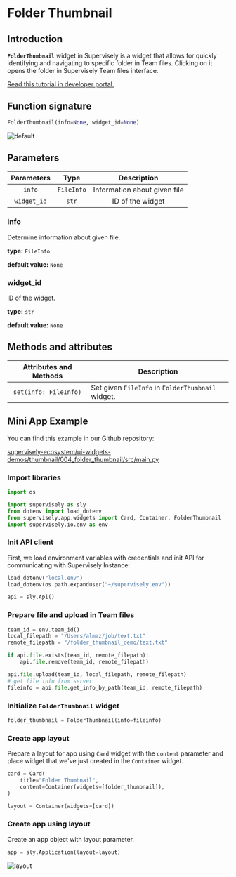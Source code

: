 # Folder Thumbnail

## Introduction

**`FolderThumbnail`** widget in Supervisely is a widget that allows for quickly identifying and navigating to specific folder in Team files. Clicking on it opens the folder in Supervisely Team files interface.


[Read this tutorial in developer portal.](https://developer.supervise.ly/app-development/widgets/thumbnail/folderthumbnail)

## Function signature

```python
FolderThumbnail(info=None, widget_id=None)
```

![default](https://user-images.githubusercontent.com/120389559/218969636-c64db884-4133-4d80-b23e-7375b7b536b2.png)

## Parameters

| Parameters  |    Type    |         Description          |
| :---------: | :--------: | :--------------------------: |
|   `info`    | `FileInfo` | Information about given file |
| `widget_id` |   `str`    |       ID of the widget       |

### info

Determine information about given file.

**type:** `FileInfo`

**default value:** `None`

### widget_id

ID of the widget.

**type:** `str`

**default value:** `None`

## Methods and attributes

| Attributes and Methods | Description                                |
| :--------------------: | ------------------------------------------ |
| `set(info: FileInfo)`  | Set given `FileInfo` in `FolderThumbnail` widget. |

## Mini App Example

You can find this example in our Github repository:

[supervisely-ecosystem/ui-widgets-demos/thumbnail/004_folder_thumbnail/src/main.py](https://github.com/supervisely-ecosystem/ui-widgets-demos/blob/master/thumbnail/004_folder_thumbnail/src/main.py)

### Import libraries

```python
import os

import supervisely as sly
from dotenv import load_dotenv
from supervisely.app.widgets import Card, Container, FolderThumbnail
import supervisely.io.env as env
```

### Init API client

First, we load environment variables with credentials and init API for communicating with Supervisely Instance:

```python
load_dotenv("local.env")
load_dotenv(os.path.expanduser("~/supervisely.env"))

api = sly.Api()
```

### Prepare file and upload in Team files

```python
team_id = env.team_id()
local_filepath = "/Users/almaz/job/text.txt"
remote_filepath = "/folder_thumbnail_demo/text.txt"

if api.file.exists(team_id, remote_filepath):
    api.file.remove(team_id, remote_filepath)

api.file.upload(team_id, local_filepath, remote_filepath)
# get file info from server
fileinfo = api.file.get_info_by_path(team_id, remote_filepath)
```

### Initialize `FolderThumbnail` widget

```python
folder_thumbnail = FolderThumbnail(info=fileinfo)
```

### Create app layout

Prepare a layout for app using `Card` widget with the `content` parameter and place widget that we've just created in the `Container` widget.

```python
card = Card(
    title="Folder Thumbnail",
    content=Container(widgets=[folder_thumbnail]),
)

layout = Container(widgets=[card])
```

### Create app using layout

Create an app object with layout parameter.

```python
app = sly.Application(layout=layout)
```

![layout](https://user-images.githubusercontent.com/120389559/218971785-137c437e-5a9f-47e3-a292-a0114532dc5c.png)
